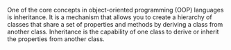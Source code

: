 One of the core concepts in object-oriented programming (OOP) languages is inheritance. It is a mechanism that allows you to create a hierarchy of classes that share a set of properties and methods by deriving a class from another class. Inheritance is the capability of one class to derive or inherit the properties from another class. 
